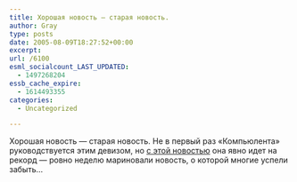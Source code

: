 ```yaml
---
title: Хорошая новость — старая новость.
author: Gray
type: posts
date: 2005-08-09T18:27:52+00:00
excerpt:
url: /6100
esml_socialcount_LAST_UPDATED:
  - 1497268204
essb_cache_expire:
  - 1614493355
categories:
  - Uncategorized

---
```








Хорошая новость &#8212; старая новость. Не в первый раз &#171;Компьюлента&#187; руководствуется этим девизом, но <a href="http://business.compulenta.ru/220440/" target="_blank">с этой новостью</a> она явно идет на рекорд &#8212; ровно неделю мариновали новость, о которой многие успели забыть&#8230;